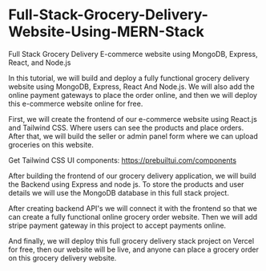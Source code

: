 # Full-Stack-Grocery-Delivery-Website-Using-MERN-Stack
Full Stack Grocery Delivery E-commerce website using MongoDB, Express, React, and Node.js

In this tutorial, we will build and deploy a fully functional grocery delivery website using MongoDB, Express, React And Node.js. We will also add the online payment gateways to place the order online, and then we will deploy this e-commerce website online for free.

First, we will create the frontend of our e-commerce website using React.js and Tailwind CSS. Where users can see the products and place orders. After that, we will build the seller or admin panel form where we can upload groceries on this website.

Get Tailwind CSS UI components: https://prebuiltui.com/components

After building the frontend of our grocery delivery application, we will build the Backend using Express and node js. To store the products and user details we will use the MongoDB database in this full stack project.

After creating backend API's we will connect it with the frontend so that we can create a fully functional online grocery order website. Then we will add stripe payment gateway in this project to accept payments online.

And finally, we will deploy this full grocery delivery stack project on Vercel for free, then our website will be live, and anyone can place a grocery order on this grocery delivery website.


